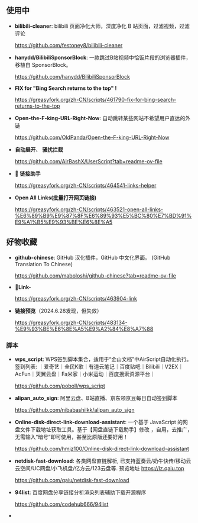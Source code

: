 ## 使用中

- **bilibili-cleaner**: bilibili 页面净化大师，深度净化 B 站页面，过滤视频，过滤评论

  https://github.com/festoney8/bilibili-cleaner

- **hanydd/BilibiliSponsorBlock**: 一款跳过B站视频中恰饭片段的浏览器插件，移植自 SponsorBlock。
    
   https://github.com/hanydd/BilibiliSponsorBlock

- **FIX for "Bing Search returns to the top" !**

   https://greasyfork.org/zh-CN/scripts/461790-fix-for-bing-search-returns-to-the-top
  
- **Open-the-F-king-URL-Right-Now**: 自动跳转某些网站不希望用户直达的外链
  
  https://github.com/OldPanda/Open-the-F-king-URL-Right-Now
  
- **自动展开**、 	**骚扰拦截**
  
  https://github.com/AirBashX/UserScript?tab=readme-ov-file
  
- 🔗 **链接助手**
  
  https://greasyfork.org/zh-CN/scripts/464541-links-helper

- **Open All Links(批量打开网页链接)**
    
    https://greasyfork.org/zh-CN/scripts/463521-open-all-links-%E6%89%B9%E9%87%8F%E6%89%93%E5%BC%80%E7%BD%91%E9%A1%B5%E9%93%BE%E6%8E%A5







## 好物收藏

- **github-chinese**: GitHub 汉化插件，GitHub 中文化界面。 (GitHub Translation To Chinese)

  https://github.com/maboloshi/github-chinese?tab=readme-ov-file

- 🔗**Link-**

  https://greasyfork.org/zh-CN/scripts/463904-link

- **链接预览**（2024.6.28发现，但失效）

  https://greasyfork.org/zh-CN/scripts/483134-%E9%93%BE%E6%8E%A5%E9%A2%84%E8%A7%88


### 脚本
- **wps_script**: WPS签到脚本集合，适用于“金山文档”中AirScript自动化执行。签到列表: ｜爱奇艺｜全民K歌｜有道云笔记｜百度贴吧｜Bilibili｜V2EX｜AcFun｜天翼云盘｜Fa米家｜小米运动｜百度搜索资源平台｜
  
  https://github.com/poboll/wps_script

- **alipan_auto_sign**: 阿里云盘、B站直播、京东领京豆每日自动签到脚本
  
  https://github.com/nibabashilkk/alipan_auto_sign

- **Online-disk-direct-link-download-assistant**: 一个基于 JavaScript 的网盘文件下载地址获取工具。基于【网盘直链下载助手】修改 ，自用，去推广，无需输入“暗号”即可使用，甚至比原版还要好用！
  
  https://github.com/hmjz100/Online-disk-direct-link-download-assistant

- **netdisk-fast-download**: 各类网盘直链解析, 已支持蓝奏云/奶牛快传/移动云云空间/UC网盘/小飞机盘/亿方云/123云盘等. 预览地址 https://lz.qaiu.top
  
  https://github.com/qaiu/netdisk-fast-download

- **94list**: 百度网盘分享链接分析渲染列表辅助下载开源程序
  
  https://github.com/codehub666/94list

- 

























































